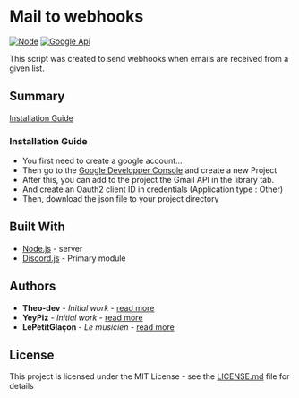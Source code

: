 # Mail to webhooks

[![Node](https://img.shields.io/badge/Node-v12.14.1-green.svg)](https://nodejs.org/fr/)
[![Google Api](https://img.shields.io/badge/GoogleAPI-v39-blue.svg)](https://developers.google.com/gmail/api/quickstart/nodejs)

This script was created to send webhooks when emails are received from a given list.

## Summary

[Installation Guide](#install)

### Installation Guide <a id="install"></a>

* You first need to create a google account...
* Then go to the [Google Developper Console](https://console.developers.google.com/) and create a new Project
* After this, you can add to the project the Gmail API in the library tab.
* And create an Oauth2 client ID in credentials (Application type : Other)
* Then, download the json file to your project directory

## Built With

* [Node.js](https://nodejs.org/fr/) - server
* [Discord.js](https://discord.js.org/) - Primary module

## Authors

* **Theo-dev** - *Initial work* - [read more](https://github.com/theo-dev)
* **YeyPiz** - *Initial work* - [read more](https://github.com/YeyPiz)
* **LePetitGlaçon** - *Le musicien* - [read more](https://github.com/lepetitglacon)

## License

This project is licensed under the MIT License - see the [LICENSE.md](LICENSE.md) file for details
